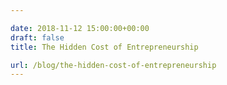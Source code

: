 ```yaml
---

date: 2018-11-12 15:00:00+00:00
draft: false
title: The Hidden Cost of Entrepreneurship

url: /blog/the-hidden-cost-of-entrepreneurship
---
```




